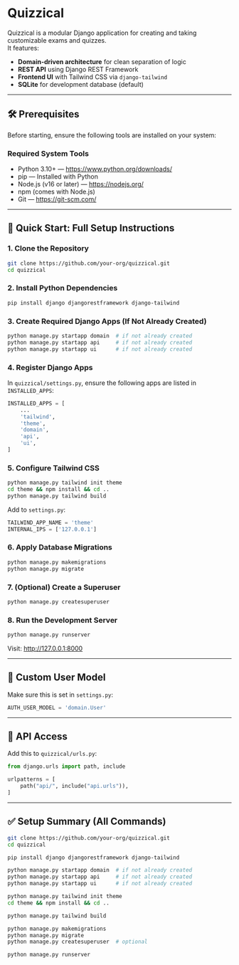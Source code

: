 # Quizzical

Quizzical is a modular Django application for creating and taking customizable exams and quizzes.  
It features:

- **Domain-driven architecture** for clean separation of logic
- **REST API** using Django REST Framework
- **Frontend UI** with Tailwind CSS via `django-tailwind`
- **SQLite** for development database (default)

---

## 🛠️ Prerequisites

Before starting, ensure the following tools are installed on your system:

### Required System Tools

- Python 3.10+ — https://www.python.org/downloads/
- pip — Installed with Python
- Node.js (v16 or later) — https://nodejs.org/
- npm (comes with Node.js)
- Git — https://git-scm.com/

---

## 🚀 Quick Start: Full Setup Instructions

### 1. Clone the Repository

```bash
git clone https://github.com/your-org/quizzical.git
cd quizzical
```

### 2. Install Python Dependencies

```bash
pip install django djangorestframework django-tailwind
```

### 3. Create Required Django Apps (If Not Already Created)

```bash
python manage.py startapp domain  # if not already created
python manage.py startapp api     # if not already created
python manage.py startapp ui      # if not already created
```

### 4. Register Django Apps

In `quizzical/settings.py`, ensure the following apps are listed in `INSTALLED_APPS`:

```python
INSTALLED_APPS = [
    ...
    'tailwind',
    'theme',
    'domain',
    'api',
    'ui',
]
```

### 5. Configure Tailwind CSS

```bash
python manage.py tailwind init theme
cd theme && npm install && cd ..
python manage.py tailwind build
```

Add to `settings.py`:

```python
TAILWIND_APP_NAME = 'theme'
INTERNAL_IPS = ['127.0.0.1']
```

### 6. Apply Database Migrations

```bash
python manage.py makemigrations
python manage.py migrate
```

### 7. (Optional) Create a Superuser

```bash
python manage.py createsuperuser
```

### 8. Run the Development Server

```bash
python manage.py runserver
```

Visit: http://127.0.0.1:8000

---

## 🔐 Custom User Model

Make sure this is set in `settings.py`:

```python
AUTH_USER_MODEL = 'domain.User'
```

---

## 📡 API Access

Add this to `quizzical/urls.py`:

```python
from django.urls import path, include

urlpatterns = [
    path("api/", include("api.urls")),
]
```

---

## ✅ Setup Summary (All Commands)

```bash
git clone https://github.com/your-org/quizzical.git
cd quizzical

pip install django djangorestframework django-tailwind

python manage.py startapp domain  # if not already created
python manage.py startapp api     # if not already created
python manage.py startapp ui      # if not already created

python manage.py tailwind init theme
cd theme && npm install && cd ..

python manage.py tailwind build

python manage.py makemigrations
python manage.py migrate
python manage.py createsuperuser  # optional

python manage.py runserver
```
